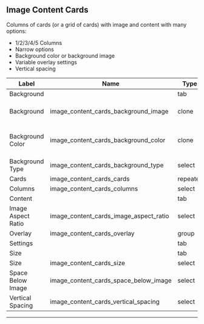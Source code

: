 ## Image Content Cards
Columns of cards (or a grid of cards) with image and content with many options:
- 1/2/3/4/5 Columns
- Narrow options
- Background color or background image
- Variable overlay settings
- Vertical spacing

<table class="ll-fields-table">
  <thead>
    <th>Label</th>
    <th>Name</th>
    <th>Type</th>
    <th>Notes</th>
  </thead>
  <tbody>
        <tr>
          <td>Background</td>
          <td></td>
          <td>tab</td>
          <td></td>
        </tr>
                <tr>
                  <td>Background</td>
                  <td>image_content_cards_background_image</td>
                  <td>clone</td>
                  <td> (Clone of Utility : Image)</td>
                </tr>
                <tr>
                  <td>Background Color</td>
                  <td>image_content_cards_background_color</td>
                  <td>clone</td>
                  <td> (Clone of Utility : Background Color)</td>
                </tr>
        <tr>
          <td>Background Type</td>
          <td>image_content_cards_background_type</td>
          <td>select</td>
          <td></td>
        </tr>
        <tr>
          <td>Cards</td>
          <td>image_content_cards_cards</td>
          <td>repeater</td>
          <td></td>
        </tr>
        <tr>
          <td>Columns</td>
          <td>image_content_cards_columns</td>
          <td>select</td>
          <td></td>
        </tr>
        <tr>
          <td>Content</td>
          <td></td>
          <td>tab</td>
          <td></td>
        </tr>
        <tr>
          <td>Image Aspect Ratio</td>
          <td>image_content_cards_image_aspect_ratio</td>
          <td>select</td>
          <td></td>
        </tr>
        <tr>
          <td>Overlay</td>
          <td>image_content_cards_overlay</td>
          <td>group</td>
          <td></td>
        </tr>
        <tr>
          <td>Settings</td>
          <td></td>
          <td>tab</td>
          <td></td>
        </tr>
        <tr>
          <td>Size</td>
          <td></td>
          <td>tab</td>
          <td></td>
        </tr>
        <tr>
          <td>Size</td>
          <td>image_content_cards_size</td>
          <td>select</td>
          <td></td>
        </tr>
        <tr>
          <td>Space Below Image</td>
          <td>image_content_cards_space_below_image</td>
          <td>select</td>
          <td></td>
        </tr>
        <tr>
          <td>Vertical Spacing</td>
          <td>image_content_cards_vertical_spacing</td>
          <td>select</td>
          <td></td>
        </tr>
  </tbody>
</table>


***